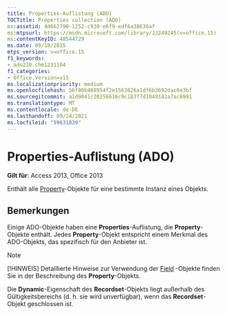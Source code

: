 ```yaml
---
title: Properties-Auflistung (ADO)
TOCTitle: Properties collection (ADO)
ms:assetid: 4d662790-1252-c930-e6f9-edf6a38636af
ms:mtpsurl: https://msdn.microsoft.com/library/JJ249245(v=office.15)
ms:contentKeyID: 48544729
ms.date: 09/18/2015
mtps_version: v=office.15
f1_keywords:
- ado210.chm1231104
f1_categories:
- Office.Version=v15
ms.localizationpriority: medium
ms.openlocfilehash: 56f80b468954f2e1563626a1df6b3692dac6e3bf
ms.sourcegitcommit: a1d9041c20256616c9c183f7d1049142a7ac6991
ms.translationtype: MT
ms.contentlocale: de-DE
ms.lasthandoff: 09/24/2021
ms.locfileid: "59631839"
---
```

# <a name="properties-collection-ado"></a>Properties-Auflistung (ADO)

**Gilt für**: Access 2013, Office 2013

Enthält alle [Property](property-object-ado.md)-Objekte für eine bestimmte Instanz eines Objekts.

## <a name="remarks"></a>Bemerkungen

Einige ADO-Objekte haben eine **Properties**-Auflistung, die **Property**-Objekte enthält. Jedes **Property**-Objekt entspricht einem Merkmal des ADO-Objekts, das spezifisch für den Anbieter ist.

> [!NOTE]
> [!HINWEIS] Detaillierte Hinweise zur Verwendung der [Field](property-object-ado.md) -Objekte finden Sie in der Beschreibung des **Property**-Objekts.

Die **Dynamic**-Eigenschaft des **Recordset**-Objekts liegt außerhalb des Gültigkeitsbereichs (d. h. sie wird unverfügbar), wenn das **Recordset**-Objekt geschlossen ist.

